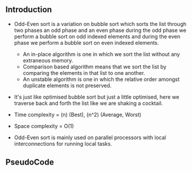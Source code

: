 ## Introduction
- Odd-Even sort is a variation on bubble sort which sorts the list through two phases an odd phase and an even phase during the odd phase we perform a bubble sort on odd indexed elements and during the even phase we perform a bubble sort on even indexed elements.
	- An in-place algorithm is one in which we sort the list without any extraneous memory.
	- Comparison based algorithm means that we sort the list by comparing the elements in that list to one another.
	- An unstable algorithm is one in which the relative order amongst duplicate elements is not preserved.

- It's just like optimised bubble sort but just a little optimised, here we traverse back and forth the list like we are shaking a cocktail.

- Time complexity = (n) (Best), (n^2)  (Average, Worst)
- Space complexity = O(1)

- Odd-Even sort is mainly used on parallel processors with local interconnections for running local tasks.

## PseudoCode